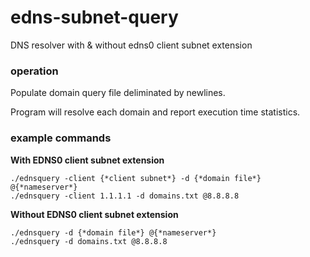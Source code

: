 # edns-subnet-query
DNS resolver with & without edns0 client subnet extension

### operation
Populate domain query file deliminated by newlines.

Program will resolve each domain and report execution time statistics.


### example commands
**With EDNS0 client subnet extension**

```
./ednsquery -client {*client subnet*} -d {*domain file*} @{*nameserver*}
./ednsquery -client 1.1.1.1 -d domains.txt @8.8.8.8
```

**Without EDNS0 client subnet extension**
```
./ednsquery -d {*domain file*} @{*nameserver*}
./ednsquery -d domains.txt @8.8.8.8
```

